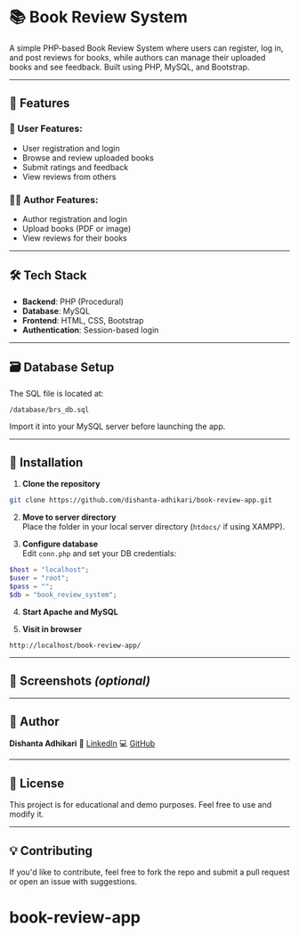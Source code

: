 # 📚 Book Review System

A simple PHP-based Book Review System where users can register, log in, and post reviews for books, while authors can manage their uploaded books and see feedback. Built using PHP, MySQL, and Bootstrap.

---

## 🚀 Features

### 👤 User Features:

- User registration and login
- Browse and review uploaded books
- Submit ratings and feedback
- View reviews from others

### 🧑‍💻 Author Features:

- Author registration and login
- Upload books (PDF or image)
- View reviews for their books

---

## 🛠️ Tech Stack

- **Backend**: PHP (Procedural)
- **Database**: MySQL
- **Frontend**: HTML, CSS, Bootstrap
- **Authentication**: Session-based login

---

## 🗃️ Database Setup

The SQL file is located at:

```
/database/brs_db.sql
```

Import it into your MySQL server before launching the app.

---

## 🔧 Installation

1. **Clone the repository**

```bash
git clone https://github.com/dishanta-adhikari/book-review-app.git
```

2. **Move to server directory**  
   Place the folder in your local server directory (`htdocs/` if using XAMPP).

3. **Configure database**  
   Edit `conn.php` and set your DB credentials:

```php
$host = "localhost";
$user = "root";
$pass = "";
$db = "book_review_system";
```

4. **Start Apache and MySQL**

5. **Visit in browser**

```
http://localhost/book-review-app/
```

---

## 📸 Screenshots _(optional)_

---

## 🙋 Author

**Dishanta Adhikari**
🔗 [LinkedIn](https://www.linkedin.com/in/dishanta-adhikari)
💻 [GitHub](https://github.com/dishanta-adhikari)

---

## 📌 License

This project is for educational and demo purposes. Feel free to use and modify it.

---

## 💡 Contributing

If you'd like to contribute, feel free to fork the repo and submit a pull request or open an issue with suggestions.
# book-review-app

